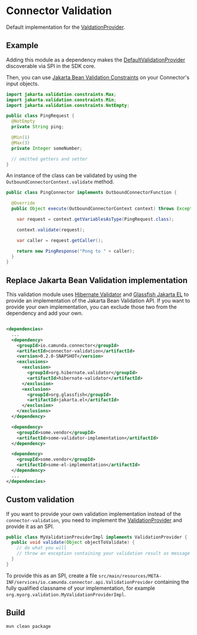 # Connector Validation

Default implementation for the [ValdationProvider](../core/src/main/java/io/camunda/connector/api/validation/ValidationProvider.java).

## Example

Adding this module as a dependency makes the [DefaultValidationProvider](./src/main/java/io/camunda/connector/validation/impl/DefaultValidationProvider.java) discoverable via SPI in the SDK core.

Then, you can use [Jakarta Bean Validation Constraints](https://jakarta.ee/specifications/bean-validation/3.0/apidocs/jakarta/validation/constraints/package-frame.html) on your Connector's input objects.

```java
import jakarta.validation.constraints.Max;
import jakarta.validation.constraints.Min;
import jakarta.validation.constraints.NotEmpty;

public class PingRequest {
  @NotEmpty
  private String ping;

  @Min(1)
  @Max(3)
  private Integer someNumber;

  // omitted getters and setter
}
```

An instance of the class can be validated by using the `OutboundConnectorContext.validate` method.

```java
public class PingConnector implements OutboundConnectorFunction {

  @Override
  public Object execute(OutboundConnectorContext context) throws Exception {

    var request = context.getVariablesAsType(PingRequest.class);

    context.validate(request);

    var caller = request.getCaller();

    return new PingResponse("Pong to " + caller);
  }
}
```

## Replace Jakarta Bean Validation implementation

This validation module uses [Hibernate Validator](https://hibernate.org/validator/) and [Glassfish Jakarta EL](https://mvnrepository.com/artifact/org.glassfish/jakarta.el) to provide an implementation of the Jakarta Bean Validation API.
If you want to provide your own implementation, you can exclude those two from the dependency and add your own.

```xml

<dependencies>
  ...
  <dependency>
    <groupId>io.camunda.connector</groupId>
    <artifactId>connector-validation</artifactId>
    <version>0.2.0-SNAPSHOT</version>
    <exclusions>
      <exclusion>
        <groupId>org.hibernate.validator</groupId>
        <artifactId>hibernate-validator</artifactId>
      </exclusion>
      <exclusion>
        <groupId>org.glassfish</groupId>
        <artifactId>jakarta.el</artifactId>
      </exclusion>
    </exclusions>
  </dependency>

  <dependency>
    <groupId>some.vendor</groupId>
    <artifactId>some-validator-implementation</artifactId>
  </dependency>

  <dependency>
    <groupId>some.vendor</groupId>
    <artifactId>some-el-implementation</artifactId>
  </dependency>
  ...
</dependencies>
```

## Custom validation

If you want to provide your own validation implementation instead of the `connector-validation`, you need to implement the [ValidationProvider](./core/src/main/java/io/camunda/connector/api/ValidationProvider.java) and provide it as an SPI.

```java
public class MyValidationProviderImpl implements ValidationProvider {
  public void validate(Object objectToValidate) {
    // do what you will
    // throw an exception containing your validation result as message if something is wrong
  }
}
```

To provide this as an SPI, create a file `src/main/resources/META-INF/services/io.camunda.connector.api.ValidationProvider` containing the fully qualified classname of your implementation, for example `org.myorg.validation.MyValidationProviderImpl`.

## Build

```bash
mvn clean package
```
